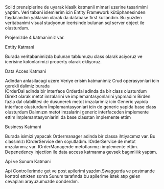 Solid prensiplerine de uyarak klasik katmanli mimari uzerine tasarimimi yaptim.
Veri tabani islemlerim icin Entity Framework kütüphanesinden faydalandim yaklasim olarak da database first kullandim.
Bu yuzden veritabanimi visual studyonun icerisinde bulunan sql server object ile olusturdum.

Projemizde 4 katmanimiz var.

Entity Katmani

Burada veritabanimizda bulunan tablumuzu class olarak aciyoruz ve icerisine kolonlarimizi property olarak ekliyoruz.


Data Acces Katmani

Adindan anlasilacagi uzere Veriye erisim katmanimiz
Crud operasyonlari icin gerekli dalimiz burada  
IOrderDal adinda bir interface
Orderdal adinda da bir class olusturdum
Direkt olarak metot imzalarini ve implemantasyonlarini yapmadim 
Birden fazla dal olabilitesi de dusunerek metot imzalarimiz icin Generic yapida interface olusturdum 
İmplemantasyonlari icin de generic yapida base class olusturdum
Dalımızın metot imzalarini generic interfaceden implemente ettim
İmplemantasyonlarini da base classtan implemente ettim


Business Katmani 

Burada isimizi yapacak Ordermanager adinda bir classa ihtiyacımız var. Bu classımızı IOrderService den soyutladım.
IOrderService de metot ımzalarımız var.
IOrderManagerde metotlarımızı implemente ettim.
Depenedency injection ile data access katmanına gevsek bagımlılık yaptım.

Api ve Sunum Katmani

Api Controllerimde get ve post apilerimi yazdım.Swaggerda ve postmande kontrol ettıkten sonra
Sunum tarafında bu apilerime istek atıp gelen cevapları arayuzumuzde donderdım.
